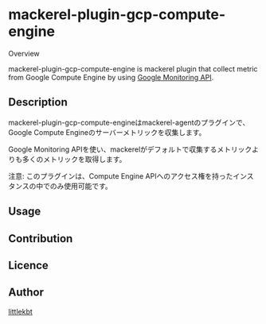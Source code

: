mackerel-plugin-gcp-compute-engine
====

Overview

mackerel-plugin-gcp-compute-engine is mackerel plugin that collect metric from Google Compute Engine by using [Google Monitoring API](https://cloud.google.com/monitoring/api/v3/).

## Description

mackerel-plugin-gcp-compute-engineはmackerel-agentのプラグインで、Google Compute Engineのサーバーメトリックを収集します。  

Google Monitoring APIを使い、mackerelがデフォルトで収集するメトリックよりも多くのメトリックを取得します。  

注意: このプラグインは、Compute Engine APIへのアクセス権を持ったインスタンスの中でのみ使用可能です。

## Usage

## Contribution

## Licence

## Author

[littlekbt](https://github.com/littlekbt)
